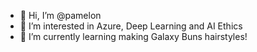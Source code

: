 - 👋 Hi, I’m @pamelon
- 👀 I’m interested in Azure, Deep Learning and AI Ethics
- 🌱 I’m currently learning making Galaxy Buns hairstyles!
